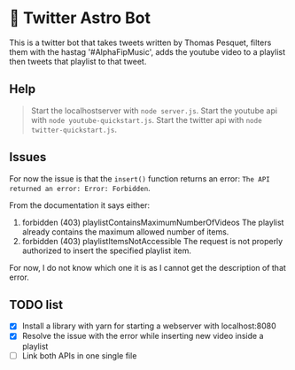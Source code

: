 # :robot: Twitter Astro Bot

This is a twitter bot that takes tweets written by Thomas Pesquet, filters them with the hastag '#AlphaFipMusic', adds the youtube video to a playlist then tweets that playlist to that tweet.

## Help

> Start the localhostserver with `node server.js`.
> Start the youtube api with `node youtube-quickstart.js`.
> Start the twitter api with `node twitter-quickstart.js`.

## Issues

For now the issue is that the `insert()` function returns an error: `The API returned an error: Error: Forbidden`.

From the documentation it says either:

1. forbidden (403) 	playlistContainsMaximumNumberOfVideos 	The playlist already contains the maximum allowed number of items.
2. forbidden (403) 	playlistItemsNotAccessible 	The request is not properly authorized to insert the specified playlist item.

For now, I do not know which one it is as I cannot get the description of that error.

## TODO list

- [x] Install a library with yarn for starting a webserver with localhost:8080
- [x] Resolve the issue with the error while inserting new video inside a playlist
- [ ] Link both APIs in one single file